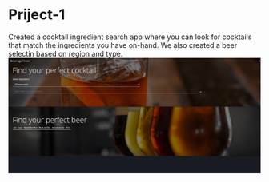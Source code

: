 # Priject-1

Created a cocktail ingredient search app where you can look for cocktails that match the ingredients you have on-hand. We also created a beer selectin based on region and type.
![](screenshot.png)
